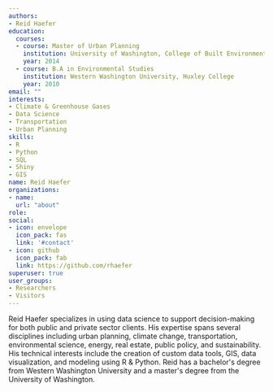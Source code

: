 ```yaml
---
authors:
- Reid Haefer
education:
  courses:
  - course: Master of Urban Planning
    institution: University of Washington, College of Built Environment
    year: 2014
  - course: B.A in Environmental Studies
    institution: Western Washington University, Huxley College
    year: 2010
email: ""
interests:
- Climate & Greenhouse Gases
- Data Science
- Transportation
- Urban Planning
skills:
- R
- Python
- SQL
- Shiny
- GIS
name: Reid Haefer
organizations:
- name:
  url: "about"
role: 
social:
- icon: envelope
  icon_pack: fas
  link: '#contact'
- icon: github
  icon_pack: fab
  link: https://github.com/rhaefer
superuser: true
user_groups:
- Researchers
- Visitors
---
```


Reid Haefer specializes in using data science to support decision-making for both public and private sector clients. His expertise spans several disciplines including urban planning, climate change, transportation, environmental science, energy, real estate, public policy, and sustainability. His technical interests include the creation of custom data tools, GIS, data visualization, and modeling using R & Python. Reid has a bachelor's degree from Western Washington University and a master's degree from the University of Washington. 
